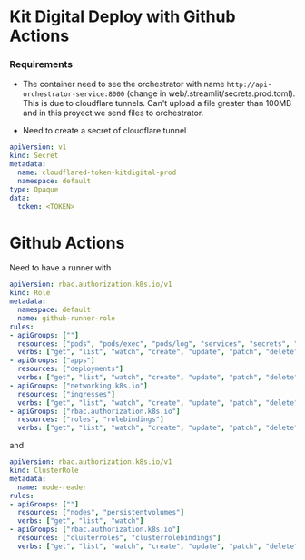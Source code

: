 # Kit Digital Deploy with Github Actions

### Requirements

- The container need to see the orchestrator with name `http://api-orchestrator-service:8000` (change in web/.streamlit/secrets.prod.toml). This is due to cloudflare tunnels. Can't upload a file greater than 100MB and in this proyect we send files to orchestrator.



- Need to create a secret of cloudflare tunnel

```yaml
apiVersion: v1
kind: Secret
metadata:
  name: cloudflared-token-kitdigital-prod
  namespace: default
type: Opaque
data:
  token: <TOKEN>
```

# Github Actions

Need to have a runner with 

```yaml
apiVersion: rbac.authorization.k8s.io/v1
kind: Role
metadata:
  namespace: default
  name: github-runner-role
rules:
- apiGroups: [""]
  resources: ["pods", "pods/exec", "pods/log", "services", "secrets", "serviceaccounts", "nodes", "persistentvolumeclaims"]
  verbs: ["get", "list", "watch", "create", "update", "patch", "delete"]
- apiGroups: ["apps"]
  resources: ["deployments"]
  verbs: ["get", "list", "watch", "create", "update", "patch", "delete"]
- apiGroups: ["networking.k8s.io"]
  resources: ["ingresses"]
  verbs: ["get", "list", "watch", "create", "update", "patch", "delete"]
- apiGroups: ["rbac.authorization.k8s.io"]
  resources: ["roles", "rolebindings"]
  verbs: ["get", "list", "watch", "create", "update", "patch", "delete"]

```

and 

```yaml
apiVersion: rbac.authorization.k8s.io/v1
kind: ClusterRole
metadata:
  name: node-reader
rules:
- apiGroups: [""]
  resources: ["nodes", "persistentvolumes"]
  verbs: ["get", "list", "watch"]
- apiGroups: ["rbac.authorization.k8s.io"]
  resources: ["clusterroles", "clusterrolebindings"]
  verbs: ["get", "list", "watch", "create", "update", "patch", "delete"]

```